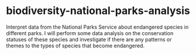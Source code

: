 # biodiversity-national-parks-analysis
Interpret data from the National Parks Service about endangered species in different parks. I will perform some data analysis on the conservation statuses of these species and investigate if there are any patterns or themes to the types of species that become endangered.
